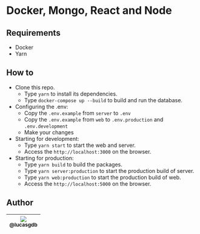 # Docker, Mongo, React and Node

## Requirements

-  Docker
-  Yarn

## How to

-  Clone this repo.
   -  Type `yarn` to install its dependencies.
   -  Type `docker-compose up --build` to build and run the database.
-  Configuring the .env:
   -  Copy the `.env.example` from `server` to `.env`
   -  Copy the `.env.example` from `web` to `.env.production` and `.env.development`
   -  Make your changes
-  Starting for development:
   -  Type `yarn start` to start the web and server.
   -  Access the `http://localhost:3000` on the browser.
-  Starting for production:
   -  Type `yarn build` to build the packages.
   -  Type `yarn server:production` to start the production build of server.
   -  Type `yarn web:production` to start the production build of web.
   -  Access the `http://localhost:5000` on the browser.

## Author

| [<img src="https://avatars3.githubusercontent.com/u/13838273?v=3&s=115"><br><sub>@lucasgdb</sub>](https://github.com/lucasgdb) |
| :----------------------------------------------------------------------------------------------------------------------------: |

